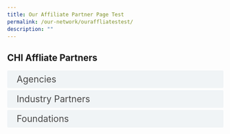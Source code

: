 ```yaml
---
title: Our Affiliate Partner Page Test
permalink: /our-network/ouraffliatestest/
description: ""
---
```

<style>
.button {
	background-color: white;
  cursor: pointer;
  padding: 5px 5px 5px 5px;
  width: 100%;
  border: none;
  text-align: left;
  outline: none;
  font-size: 20px;
  transition: 0.4s;
}

.active, .button:hover {
  background-color: #ccc; 
}

.panel {
  padding: 0 18px;
  display: none;
  background-color: white;
  overflow: hidden;
}
</style>

<style>

input {
	display: none;
}
label {
	display: block;
	padding: 8px 22px;
	margin: 0 0 5px 0;
	cursor: pointor;
	background: #F0F4F6;
	border-radius: 3px;
	width=100%;
	color: #484848;
	transition: ease .5s;
	font-size: 1.5em;
}

label:hover {
	background: #BD2D37;
	color: #FFF;
}

.accordion-content {
	/* background: #E2E5F6; */
	padding: 10px 0px 30px 30px;
	/* border: 1px solid #484848; */
	margin: 0 0 1px 0;
	border-radius: 3px;
}

input + label + .accordion-content {
	display: none;
}

input:checked + label + .accordion-content {
	display: none;
}

input:checked + label + .accordion-content {
	display: block;
}

</style>
<!-- End of accordion -->

<div class="container">



<h2 id="our-main-plans">CHI Affliate Partners</h2>
<div>
		<input id="title1" type="checkbox"><label for="title1">Agencies</label>
<div class="accordion-content">
<table class="table">
  <thead bgcolor="white">
    <tr>
      <th scope="col"><a href="https://www.alpshealthcare.com.sg/"><button class="button button1"><img alt="CHI" style="width:150px; height:180px; padding-top:8%;" src="/images/Logos/Affliates/alpsalps.svg"></button></a><br> </th>
      <th scope="col"><a href="https://www.gov.uk/world/organisations/british-high-commission-singapore"><button class="button button1"><img alt="CHI" style="width:150px; height:180px; padding-top:8%;" src="/images/Logos/Affliates/british%20high%20commisiom.svg"></button></a><br></th>
      <th scope="col"><a href="https://edbi.com/"><button class="button button1"><img alt="CHI" style="width:150px; height:180px; padding-top:8%;" src="/images/Logos/Affliates/edbiedbi.svg"></button></a><br></th>
    </tr>
  </thead>
  <tbody>
    <tr>
      <td scope="row"><a href="https://finlandabroad.fi/web/sgp/mission/-/asset_publisher/dqNr4C30tdPU/contactInfoOrganization/id/121688"><button class="button button1"><img alt="CHI" style="width:150px; height:180px; padding-top:8%;" src="/images/Logos/Affliates/finland.svg"></button></a><br>
      </td><td><a href="https://www.sg.emb-japan.go.jp/itprtop_en/index.html"><button class="button button1"><img alt="CHI" style="width:150px; height:180px; padding-top:8%;" src="/images/CHI%20Logo.png"></button></a><br></td>
      <td><a href="https://www.enterprise-ireland.com/en/"><button class="button button1"><img alt="CHI" style="width:150px; height:180px; padding-top:8%;" src="/images/Logos/Affliates/enterprise%20ireland.svg"></button></a><br></td>
    </tr>
     <tr><td scope="row"><a href="https://www.tradecommissioner.gc.ca/index.aspx?lang=eng"><button class="button button1"><img alt="CHI" style="width:150px; height:180px; padding-top:8%;" src="/images/Logos/Affliates/canada.svg"></button></a><br>
      </td><td><a href="https://www.invest-in-hessen.de/"><button class="button button1"><img alt="CHI" style="width:150px; height:180px; padding-top:8%;" src="/images/Logos/Affliates/hessen.svg"></button></a><br></td>
      <td><a href="https://netherlandsinnovation.nl/"><button class="button button1"><img alt="CHI" style="width:150px; height:180px; padding-top:8%;" src="/images/Logos/Affliates/netherlands.svg"></button></a><br></td>
    </tr>
	  <tr><td scope="row"><a href="https://www.jetro.go.jp/en/"><button class="button button1"><img alt="CHI" style="width:150px; height:180px; padding-top:8%;" src="/images/Logos/Affliates/jetrooo.svg"></button></a><br>
      </td><td><a href="https://www.sgc.org.sg/"><button class="button button1"><img alt="CHI" style="width:150px; height:180px; padding-top:8%;" src="/images/Logos/Affliates/singapore%20german.svg"></button></a><br></td>
 
 
    </tr>
  </tbody>
</table>
		

</div>
	</div>
<div>
	<input id="title3" type="checkbox"><label for="title3">Industry Partners </label>
	<div class="accordion-content">
		<table class="table">
  <thead bgcolor="white">
    <tr>
      <th scope="col"><a href="https://sg.alibabacloud.com/en"><button class="button button1"><img alt="CHI" style="width:150px; height:180px; padding-top:8%;" src="/images/Logos/Affliates/alibaba%20cloud.svg"></button></a><br> </th>
      <th scope="col"><a href="https://asme.org.sg/"><button class="button button1"><img alt="CHI" style="width:150px; height:180px; padding-top:8%;" src="/images/Logos/Affliates/asmeasme.svg"></button></a><br></th>
      <th scope="col"><a href="https://apacmed.org/"><button class="button button1"><img alt="CHI" style="width:150px; height:180px; padding-top:8%;" src="/images/Logos/Affliates/apacmed.svg"></button></a><br></th>
    </tr>
  </thead>
  <tbody>
   </tbody><tbody>
    <tr>
      <td scope="row"><a href="https://aws.amazon.com/"><button class="button button1"><img alt="CHI" style="width:150px; height:180px; padding-top:8%;" src="/images/Logos/Affliates/awsamazonwebservice.svg"></button></a><br>
      </td><td><a href="https://aws.amazon.com/activate/"><button class="button button1"><img alt="CHI" style="width:150px; height:180px; padding-top:8%;" src="/images/Logos/Affliates/awsactivate.svg"></button></a><br></td>
      <td><a href="https://www.co11ab.sg/"><button class="button button1"><img alt="CHI" style="width:150px; height:180px; padding-top:8%;" src="/images/Logos/Affliates/collab.svg"></button></a><br></td>
    </tr>
   </tbody><tbody>
    <tr>
      <td scope="row"><a href="https://eurocham.org.sg/"><button class="button button1"><img alt="CHI" style="width:150px; height:180px; padding-top:8%;" src="/images/Logos/Affliates/eurocharm.svg"></button></a><br>
      </td><td><a href="https://www.genglobal.org/singapore"><button class="button button1"><img alt="CHI" style="width:150px; height:180px; padding-top:8%;" src="/images/Logos/Affliates/gen_singapore.svg"></button></a><br></td>
      <td><a href="https://kilsaglobal.com/"><button class="button button1"><img alt="CHI" style="width:150px; height:180px; padding-top:8%;" src="/images/Logos/Affliates/kilsaa.svg"></button></a><br></td>
    </tr>
		</tbody><tbody>
    <tr>
      <td scope="row"><a href="https://www.healthtec.sg/"><button class="button button1"><img alt="CHI" style="width:150px; height:180px; padding-top:8%;" src="/images/Logos/Affliates/healthtec.svg"></button></a><br>
      </td><td><a href="https://www.hello-tomorrow-apac.org/"><button class="button button1"><img alt="CHI" style="width:150px; height:180px; padding-top:8%;" src="/images/Logos/Affliates/hellotmr.svg"></button></a><br></td>
      <td><a href="https://www.innovasjonnorge.no/"><button class="button button1"><img alt="CHI" style="width:150px; height:180px; padding-top:8%;" src="/images/Logos/Affliates/innovation%20norway.svg"></button></a><br></td>
    </tr>
		</tbody><tbody>
    <tr>
      <td scope="row"><a href="https://www.ipi-singapore.org/"><button class="button button1"><img alt="CHI" style="width:150px; height:180px; padding-top:8%;" src="/images/Logos/Affliates/ipisingapore.svg"></button></a><br>
      </td><td><a href="https://www.italchamber.org.sg/"><button class="button button1"><img alt="CHI" style="width:150px; height:180px; padding-top:8%;" src="/images/Logos/Affliates/iccs%20singapore.svg"></button></a><br></td>
      <td><a href="https://www.hkstp.org/"><button class="button button1"><img alt="CHI" style="width:150px; height:180px; padding-top:8%;" src="/images/Logos/Affliates/hkstpp.svg"></button></a><br></td>
    </tr>
		</tbody><tbody>
    <tr>
      <td scope="row"><a href="https://www.questventures.com/"><button class="button button1"><img alt="CHI" style="width:150px; height:180px; padding-top:8%;" src="/images/Logos/Affliates/questventures.svg"></button></a><br>
      </td><td><a href="https://medtechactuator.com/"><button class="button button1"><img alt="CHI" style="width:150px; height:180px; padding-top:8%;" src="/images/Logos/Affliates/medtech.svg"></button></a><br></td>
      <td><a href="https://medtechinnovator.org/asia-pacific/"><button class="button button1"><img alt="CHI" style="width:150px; height:180px; padding-top:8%;" src="/images/Logos/Affliates/medtech-innovators.svg"></button></a><br></td>
    </tr>
		</tbody><tbody>
    <tr>
      <td scope="row"><a href="https://www.nanrise.sg/"><button class="button button1"><img alt="CHI" style="width:150px; height:180px; padding-top:8%;" src="/images/Logos/Affliates/nanrise.svg"></button></a><br>
      </td><td><a href="https://www.nordicinnovationhouse.com/"><button class="button button1"><img alt="CHI" style="width:150px; height:180px; padding-top:8%;" src="/images/Logos/Affliates/nordic.svg"></button></a><br></td>
      <td><a href="https://www.plugandplaytechcenter.com/"><button class="button button1"><img alt="CHI" style="width:150px; height:180px; padding-top:8%;" src="/images/Logos/Affliates/plugandplay.svg"></button></a><br></td>
    </tr>
		</tbody><tbody>
    <tr>
      <td scope="row"><a href="https://www.sginnovate.com/"><button class="button button1"><img alt="CHI" style="width:150px; height:180px; padding-top:8%;" src="/images/Logos/Affliates/sginnovate.svg"></button></a><br>
      </td><td><a href="https://smartlab.expert/"><button class="button button1"><img alt="CHI" style="width:150px; height:180px; padding-top:8%;" src="/images/Logos/Affliates/smartlab.svg"></button></a><br></td>
      <td><a href="https://www.startupreseau.com/"><button class="button button1"><img alt="CHI" style="width:150px; height:180px; padding-top:8%;" src="/images/Logos/Affliates/startup.svg"></button></a><br></td>
    </tr>
			</tbody><tbody>
    <tr>
      <td scope="row"><a href="https://www.tembusutech.com.sg/"><button class="button button1"><img alt="CHI" style="width:150px; height:180px; padding-top:8%;" src="/images/Logos/Affliates/tembusu.svg"></button></a><br>
      </td><td><a href="https://tla.com.sg/"><button class="button button1"><img alt="CHI" style="width:150px; height:180px; padding-top:8%;" src="/images/Logos/Affliates/temasek%20life%20science.svg"></button></a><br></td>
      <td><a href="https://www.ventureblick.com"><button class="button button1"><img alt="CHI" style="width:150px; height:180px; padding-top:8%;" src="/images/Logos/Affliates/venture.svg"></button></a><br></td>
    </tr>
		  <tr>
      <td scope="row"><a href="https://www.vertexventures.sg/"><button class="button button1"><img alt="CHI" style="width:150px; height:180px; padding-top:8%;" src="/images/Logos/Affliates/vertex.svg"></button></a><br>
      </td><td><a href="http://wavemaker.vc/"><button class="button button1"><img alt="CHI" style="width:150px; height:180px; padding-top:8%;" src="/images/Logos/Affliates/wavemaker.svg"></button></a><br></td>
     
    </tr>
  </tbody>
</table>
		

</div></div>
<div>
	<input id="title4" type="checkbox"><label for="title4">Foundations</label>
	<div class="accordion-content">
	<table class="table">
  <thead bgcolor="white">
    <tr>
      <th scope="col"><a href="https://www.sif.org.sg/"><button class="button button1"><img alt="CHI" style="width:150px; height:180px; padding-top:8%;" src="/images/Logos/Affliates/singapore%20international.svg"></button></a><br> </th>
      <th scope="col"><a href="https://www.temasekfoundation.org.sg/"><button class="button button1"><img alt="CHI" style="width:150px; height:180px; padding-top:8%;" src="/images/Logos/Affliates/temasek.svg"></button></a><br></th>
		      <th scope="col"><a href="https://www.enterprisesg.gov.sg/"></a><br></th>
     

  </tr></thead>
 
</table>
		

</div>
	</div>
</div>
